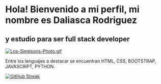 # Hola! Bienvenido a mi perfil, mi nombre es Daliasca Rodriguez
## y estudio para ser full stack developer

[![Los-Simpsons-Photo.gif](https://i.postimg.cc/MHmwYRf1/Los-Simpsons-Photo.gif)](https://postimg.cc/dZ3gshB0)


Entre los lenguajes a destacar se encuentran HTML, CSS, BOOTSTRAP, JAVASCRIPT, PYTHON.

[![GitHub Streak](https://streak-stats.demolab.com?user=Dalirod)](https://git.io/streak-stats)
